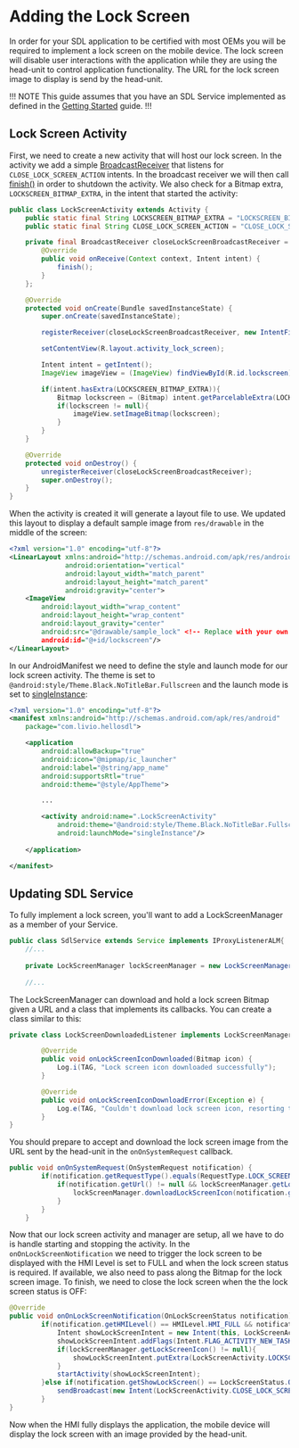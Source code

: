 # Adding the Lock Screen

In order for your SDL application to be certified with most OEMs you will be required to implement a lock screen on the mobile device. The lock screen will disable user interactions with the application while they are using the head-unit to control application functionality. The URL for the lock screen image to display is send by the head-unit.

!!! NOTE
This guide assumes that you have an SDL Service implemented as defined in the [Getting Started](/guides/android/getting-started/) guide.
!!!

## Lock Screen Activity

First, we need to create a new activity that will host our lock screen. In the activity we add a simple [BroadcastReceiver](https://developer.android.com/reference/android/content/BroadcastReceiver.html) that listens for `CLOSE_LOCK_SCREEN_ACTION` intents. In the broadcast receiver we will then call [finish()](https://developer.android.com/reference/android/app/Activity.html#finish()) in order to shutdown the activity. We also check for a Bitmap extra, `LOCKSCREEN_BITMAP_EXTRA`, in the intent that started the activity:

```java
public class LockScreenActivity extends Activity {
    public static final String LOCKSCREEN_BITMAP_EXTRA = "LOCKSCREEN_BITMAP_EXTRA";
    public static final String CLOSE_LOCK_SCREEN_ACTION = "CLOSE_LOCK_SCREEN";

    private final BroadcastReceiver closeLockScreenBroadcastReceiver = new BroadcastReceiver() {
        @Override
        public void onReceive(Context context, Intent intent) {
            finish();
        }
    };

    @Override
    protected void onCreate(Bundle savedInstanceState) {
        super.onCreate(savedInstanceState);

        registerReceiver(closeLockScreenBroadcastReceiver, new IntentFilter(CLOSE_LOCK_SCREEN_ACTION));

        setContentView(R.layout.activity_lock_screen);

        Intent intent = getIntent();
        ImageView imageView = (ImageView) findViewById(R.id.lockscreen);

        if(intent.hasExtra(LOCKSCREEN_BITMAP_EXTRA)){
            Bitmap lockscreen = (Bitmap) intent.getParcelableExtra(LOCKSCREEN_BITMAP_EXTRA);
            if(lockscreen != null){
                imageView.setImageBitmap(lockscreen);
            }
        }
    }

    @Override
    protected void onDestroy() {
        unregisterReceiver(closeLockScreenBroadcastReceiver);
        super.onDestroy();
    }
}
```

When the activity is created it will generate a layout file to use. We updated this layout to display a default sample image from `res/drawable` in the middle of the screen:

```xml
<?xml version="1.0" encoding="utf-8"?>
<LinearLayout xmlns:android="http://schemas.android.com/apk/res/android"
              android:orientation="vertical"
              android:layout_width="match_parent"
              android:layout_height="match_parent"
              android:gravity="center">
    <ImageView
        android:layout_width="wrap_content"
        android:layout_height="wrap_content"
        android:layout_gravity="center"
        android:src="@drawable/sample_lock" <!-- Replace with your own default image -->
        android:id="@+id/lockscreen"/>
</LinearLayout>
```

In our AndroidManifest we need to define the style and launch mode for our lock screen activity. The theme is set to `@android:style/Theme.Black.NoTitleBar.Fullscreen` and the launch mode is set to [singleInstance](https://developer.android.com/guide/topics/manifest/activity-element.html#lmode):

```xml
<?xml version="1.0" encoding="utf-8"?>
<manifest xmlns:android="http://schemas.android.com/apk/res/android"
    package="com.livio.hellosdl">

    <application
        android:allowBackup="true"
        android:icon="@mipmap/ic_launcher"
        android:label="@string/app_name"
        android:supportsRtl="true"
        android:theme="@style/AppTheme">

        ...

        <activity android:name=".LockScreenActivity"
            android:theme="@android:style/Theme.Black.NoTitleBar.Fullscreen"
            android:launchMode="singleInstance"/>
            
    </application>

</manifest>
```

## Updating SDL Service
To fully implement a lock screen, you'll want to add a LockScreenManager as a member of your Service.

```java
public class SdlService extends Service implements IProxyListenerALM{
	//...
	
	private LockScreenManager lockScreenManager = new LockScreenManager();
	
	//...
```

The LockScreenManager can download and hold a lock screen Bitmap given a URL and a class that implements its callbacks. You can create a class similar to this:

```java
private class LockScreenDownloadedListener implements LockScreenManager.OnLockScreenIconDownloadedListener{

		@Override
		public void onLockScreenIconDownloaded(Bitmap icon) {
			Log.i(TAG, "Lock screen icon downloaded successfully");
		}

		@Override
		public void onLockScreenIconDownloadError(Exception e) {
			Log.e(TAG, "Couldn't download lock screen icon, resorting to default.");
		}
}
```

You should prepare to accept and download the lock screen image from the URL sent by the head-unit in the `onOnSystemRequest` callback. 

```java
public void onOnSystemRequest(OnSystemRequest notification) {
		if(notification.getRequestType().equals(RequestType.LOCK_SCREEN_ICON_URL)){
			if(notification.getUrl() != null && lockScreenManager.getLockScreenIcon() == null){
				lockScreenManager.downloadLockScreenIcon(notification.getUrl(), new LockScreenDownloadedListener());
			}
		}
	}
```

Now that our lock screen activity and manager are setup, all we have to do is handle starting and stopping the activity. In the `onOnLockScreenNotification` we need to trigger the lock screen to be displayed with the HMI Level is set to FULL and when the lock screen status is required. If available, we also need to pass along the Bitmap for the lock screen image. To finish, we need to close the lock screen when the the lock screen status is OFF:

```java
@Override
public void onOnLockScreenNotification(OnLockScreenStatus notification) {
		if(notification.getHMILevel() == HMILevel.HMI_FULL && notification.getShowLockScreen() == LockScreenStatus.REQUIRED) {
			Intent showLockScreenIntent = new Intent(this, LockScreenActivity.class);
			showLockScreenIntent.addFlags(Intent.FLAG_ACTIVITY_NEW_TASK);
			if(lockScreenManager.getLockScreenIcon() != null){
				showLockScreenIntent.putExtra(LockScreenActivity.LOCKSCREEN_BITMAP_EXTRA, lockScreenManager.getLockScreenIcon());
			}
			startActivity(showLockScreenIntent);
		}else if(notification.getShowLockScreen() == LockScreenStatus.OFF){
			sendBroadcast(new Intent(LockScreenActivity.CLOSE_LOCK_SCREEN_ACTION));
		}
}
```

Now when the HMI fully displays the application, the mobile device will display the lock screen with an image provided by the head-unit.
